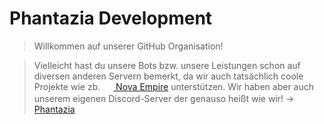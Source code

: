 # Phantazia Development
> Willkommen auf unserer GitHub Organisation!

> Vielleicht hast du unsere Bots bzw. unsere Leistungen schon auf diversen anderen Servern bemerkt, da wir auch tatsächlich coole Projekte wie zb. <a href="https://discord.com/partners" target="_blank">
	<img src="https://cdn.discordapp.com/emojis/1131312467830648842.gif?size=80&quality=lossless" width="17" height="17" align="center">
</a> [Nova Empire](https://discord.gg/novaempire) unterstützen. Wir haben aber auch unserem eigenen Discord-Server der genauso heißt wie wir! -> <a href="https://discord.gg/ZdXMGerjBa" target="_blank">
	<img src="https://cdn.discordapp.com/emojis/1109426212041920562.webp?size=80&quality=lossless" width="15" height="10" align="center">
</a> [Phantazia](https://discord.gg/ZdXMGerjBa)

<!--

**Here are some ideas to get you started:**

🙋‍♀️ A short introduction - what is your organization all about?
🌈 Contribution guidelines - how can the community get involved?
👩‍💻 Useful resources - where can the community find your docs? Is there anything else the community should know?
🍿 Fun facts - what does your team eat for breakfast?
🧙 Remember, you can do mighty things with the power of [Markdown](https://docs.github.com/github/writing-on-github/getting-started-with-writing-and-formatting-on-github/basic-writing-and-formatting-syntax)
-->

